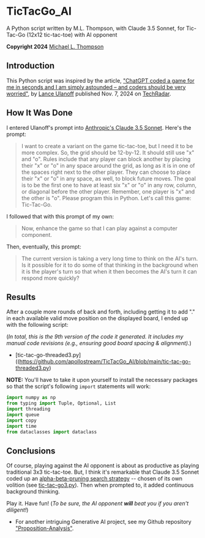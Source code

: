 # TicTacGo_AI
A Python script written by M.L. Thompson, with Claude 3.5 Sonnet, for Tic-Tac-Go (12x12 tic-tac-toe) with AI opponent

**Copyright 2024** [Michael L. Thompson](https://www.linkedin.com/in/mlthomps/)


## Introduction

This Python script was inspired by the article, ["ChatGPT coded a game for me in seconds and I am simply astounded – and coders should be very worried"](https://www.techradar.com/computing/artificial-intelligence/chatgpt-coded-a-game-for-me-in-seconds-and-i-am-simply-astounded-and-coders-should-be-very-worried?utm_source=flipboard&utm_content=topic/artificialintelligence), by [Lance Ulanoff](https://www.techradar.com/author/lance-ulanoff) published Nov. 7, 2024 on [TechRadar](https://www.techradar.com/).

## How It Was Done

I entered Ulanoff's prompt into [Anthropic's Claude 3.5 Sonnet](https://claude.ai/chat/). Here's the prompt:

>I want to create a variant on the game tic-tac-toe, but I need it to be more complex. So, the grid should be 12-by-12. It should still use "x" and "o". Rules include that any player can block another by placing their "x" or "o" in any space around the grid, as long as it is in one of the spaces right next to the other player. They can choose to place their "x" or "o" in any space, as well, to block future moves. The goal is to be the first one to have at least six "x" or "o" in any row, column, or diagonal before the other player. Remember, one player is "x" and the other is "o". Please program this in Python. Let's call this game: Tic-Tac-Go.
>

I followed that with this prompt of my own:

>Now, enhance the game so that I can play against a computer component.
>

Then, eventually, this prompt:

>The current version is taking a very long time to think on the AI's turn. Is it possible for it to do some of that thinking in the background when it is the player's turn so that when it then becomes the AI's turn it can respond more quickly?

## Results

After a couple more rounds of back and forth, including getting it to add "." in each available valid move position on the displayed board, I ended up with the following script:

(*In total, this is the 9th version of the code it generated. It includes my manual code revisions (e.g., ensuring good board spacing & alignment).*)

* [tic-tac-go-threaded3.py]((https://github.com/apollostream/TicTacGo_AI/blob/main/tic-tac-go-threaded3.py)

**NOTE:** You'll have to take it upon yourself to install the necessary packages so that the script's following `import` statements will work:
  
```python
import numpy as np
from typing import Tuple, Optional, List
import threading
import queue
import copy
import time
from dataclasses import dataclass
```

## Conclusions

Of course, playing against the AI opponent is about as productive as playing traditional 3x3 tic-tac-toe.  But, I think it's remarkable that Claude 3.5 Sonnet coded up an [alpha-beta-pruning search strategy](https://en.wikipedia.org/wiki/Alpha%E2%80%93beta_pruning#:~:text=Alpha%E2%80%93beta%20pruning%20is%20a,possibly%20influence%20the%20final%20decision.) -- chosen of its own volition (see [tic-tac-go3.py](https://github.com/apollostream/TicTacGo_AI/blob/main/tic-tac-go3.py)). Then when prompted to, it added continuous background thinking.  

Play it. Have fun! (*To be sure, the AI opponent **will** beat you if you aren't diligent!*)

* For another intriguing Generative AI project, see my Github repository ["Proposition-Analysis"](https://github.com/apollostream/Proposition-Analysis).
